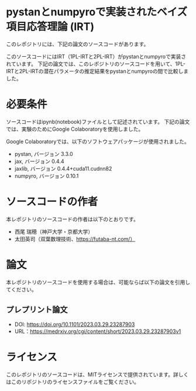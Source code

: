 # pystanとnumpyroで実装されたベイズ項目応答理論 (IRT)
このレポジトリには、下記の論文のソースコードがあります。

このソースコードにはIRT（1PL-IRTと2PL-IRT）がpystanとnumpyroで実装されています。
下記の論文では、このレポジトリのソースコードを用いて、1PL-IRTと2PL-IRTの潜在パラメータの推定結果をpystanとnumpyroの間で比較しました。


# 必要条件
ソースコードはipynb(notebook)ファイルとして記述されています。
下記の論文では、実験のためにGoogle Colaboratoryを使用しました。

Google Colaboratoryでは、以下のソフトウェアパッケージが使用されました。

* pystan, バージョン 3.3.0
* jax, バージョン 0.4.4
* jaxlib, バージョン 0.4.4+cuda11.cudnn82
* numpyro, バージョン 0.10.1


# ソースコードの作者
本レポジトリのソースコードの作者は以下のとおりです。

* 西尾 瑞穂（神戸大学・京都大学）
* 太田英司（双葉数理技術、https://futaba-nt.com/） 


# 論文
本レポジトリのソースコードを使用する場合は、可能ならば以下の論文を引用してください。

## プレプリント論文

* DOI: https://doi.org/10.1101/2023.03.29.23287903
* URL：https://medrxiv.org/cgi/content/short/2023.03.29.23287903v1


# ライセンス
このレポジトリのソースコードは、MITライセンスで提供されています。詳しくはこのリポジトリのライセンスファイルをご覧ください。
